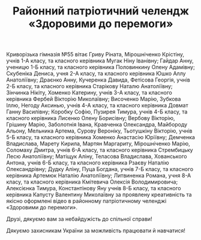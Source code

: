 ﻿---
title: Районний патріотичний челендж «Здоровими до перемоги»
---

Криворізька гімназія №55 вітає Гриву Ріната, Мірошніченко Крістіну, учнів 1-А класу, та класного керівника Мугак Ніну Іванівну; Гайдар Анну, ученицю 1-Б класу, та класного керівника Половинкину Олену Адамівну; Скубеніка Дениса, учня 2-А класу, та класного керівника Юшко Аллу Анатоліївну; Драєнко Анну, Кучеренка Давида, Фетісова Георгія, учнів 2-Б класу, та класного керівника Старікову Наталю Анатоліївну; Зінчинка Нікіту, Хоменко Катерину, учнів 3-А класу, та класного керівника Фербей Вікторію Миколаївну; Височенко Марію, Зубкова Іллю, Негоду Аксинью, учнів 4-А класу, та класного керівника Довмат Ганну Василівну; Коробку Софію, Пузирея Тимура, учнів 4-Б класу, та класного керівника Лисенко Олену Борисівну; Вербову Вікторію, Грішину Марію, Заболотнія Івана, Кравченка Олександра, Майбороду Альону, Мельника Артема, Сурову Вероніку, Тьотушкіну Вікторію, учнів 5-Б класу, та класного керівника Хоменко Анастасію Юріївну; Демченка Владислава, Марету Кирила, Мартян Маргариту, Мірошніченко Марію, Соломаху Дмитра, учнів 6-А класу, та класного керівника Стрембицьку Лесю Анатоліївну; Матіщук Аліну, Теласова Владислава, Хованського Антона, учнів 6-Б класу, та класного керівника Рзаєву Наталію Олександрівну; Дудку Аліну, Пуца Богдана, учнів 7-Б класу, та класного керівника Артемюк Наталію Анатоліївну; Литвиненка Романа, учня 8-А класу, та класного керівника Кмітевича Олексія Володимировича; Алексієнка Тимура, Константінову Яну учнів 8-Б класу, та класного керівника Капусту Валентину Миколаївну за проявлену креативність та якісно оформлені відео в районному патріотичному челенджі «Здоровими до перемоги».

Друзі, дякуємо вам за небайдужість до спільної справи!

Дякуємо захисникам України за можливість працювати й навчатися!

<slideshow />
